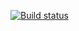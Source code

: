 [![Build status](https://ci.appveyor.com/api/projects/status/nyulchjye791jt41?svg=true)](https://ci.appveyor.com/project/mkovarsky/logintest)